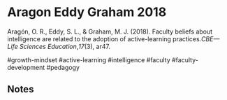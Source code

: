 # Aragon Eddy Graham 2018

Aragón, O. R., Eddy, S. L., & Graham, M. J. (2018). Faculty beliefs about intelligence are related to the adoption of active-learning practices._CBE—Life Sciences Education_,_17_(3), ar47.

#growth-mindset #active-learning #intelligence #faculty #faculty-development #pedagogy

## Notes 